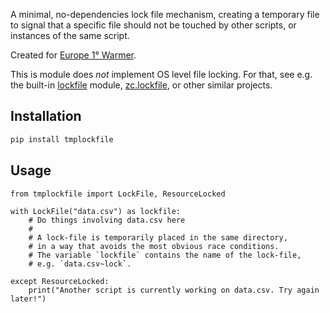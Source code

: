 A minimal, no-dependencies lock file mechanism, creating a temporary file to signal that a
specific file should not be touched by other scripts, or instances of the same script.

Created for [Europe 1° Warmer](https://www.onedegreewarmer.eu/).

This is module does _not_ implement OS level file locking. For that, see e.g. the built-in [lockfile](https://pythonhosted.org/lockfile/lockfile.html) module, [zc.lockfile](https://pypi.org/project/zc.lockfile/), or other similar projects.

## Installation

```sh
pip install tmplockfile
```

## Usage

```python3
from tmplockfile import LockFile, ResourceLocked

with LockFile("data.csv") as lockfile:
    # Do things involving data.csv here
    #
    # A lock-file is temporarily placed in the same directory,
    # in a way that avoids the most obvious race conditions.
    # The variable `lockfile` contains the name of the lock-file,
    # e.g. `data.csv~lock`.

except ResourceLocked:
    print("Another script is currently working on data.csv. Try again later!")
```
